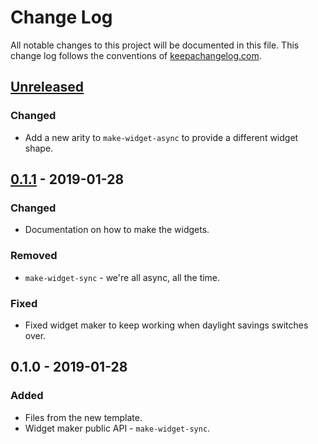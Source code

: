 # Change Log
All notable changes to this project will be documented in this file. This change log follows the conventions of [keepachangelog.com](http://keepachangelog.com/).

## [Unreleased]
### Changed
- Add a new arity to `make-widget-async` to provide a different widget shape.

## [0.1.1] - 2019-01-28
### Changed
- Documentation on how to make the widgets.

### Removed
- `make-widget-sync` - we're all async, all the time.

### Fixed
- Fixed widget maker to keep working when daylight savings switches over.

## 0.1.0 - 2019-01-28
### Added
- Files from the new template.
- Widget maker public API - `make-widget-sync`.

[Unreleased]: https://github.com/your-name/clj-twitter/compare/0.1.1...HEAD
[0.1.1]: https://github.com/your-name/clj-twitter/compare/0.1.0...0.1.1
